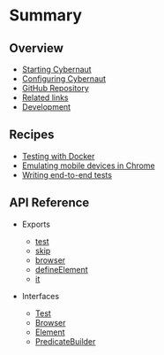 # Summary

## Overview

* [Starting Cybernaut](docs/overview/starting-cybernaut.md)
* [Configuring Cybernaut](docs/overview/configuring-cybernaut.md)
* [GitHub Repository][github-cybernaut]
* [Related links](docs/overview/related-links.md)
* [Development](docs/overview/development.md)

## Recipes

* [Testing with Docker](docs/recipes/testing-with-docker.md)
* [Emulating mobile devices in Chrome](docs/recipes/emulating-mobile-devices-in-chrome.md)
* [Writing end-to-end tests](docs/recipes/writing-end-to-end-tests.md)

## API Reference

* Exports
  * [test](docs/api-reference/exports/test.md)
  * [skip](docs/api-reference/exports/skip.md)
  * [browser](docs/api-reference/exports/browser.md)
  * [defineElement](docs/api-reference/exports/define-element.md)
  * [it](docs/api-reference/exports/it.md)

* Interfaces
  * [Test](docs/api-reference/interfaces/test.md)
  * [Browser](docs/api-reference/interfaces/browser.md)
  * [Element](docs/api-reference/interfaces/element.md)
  * [PredicateBuilder](docs/api-reference/interfaces/predicate-builder.md)

[github-cybernaut]: https://github.com/clebert/cybernaut
